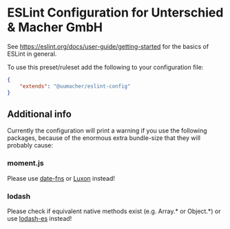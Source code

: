 # ESLint Configuration for Unterschied & Macher GmbH

See https://eslint.org/docs/user-guide/getting-started for the basics of ESLint in general.

To use this preset/ruleset add the following to your configuration file:

```json
{
    "extends": "@uumacher/eslint-config"
}
```

## Additional info
Currently the configuration will print a warning if you use the following packages, because of the enormous extra bundle-size that they will probably cause:

### moment.js
Please use [date-fns](https://date-fns.org/) or [Luxon](https://moment.github.io/luxon/) instead!

### lodash
Please check if equivalent native methods exist (e.g. Array.* or Object.*) or use [lodash-es](https://www.npmjs.com/package/lodash-es) instead!